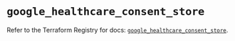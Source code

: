 # `google_healthcare_consent_store`

Refer to the Terraform Registry for docs: [`google_healthcare_consent_store`](https://registry.terraform.io/providers/hashicorp/google/6.26.0/docs/resources/healthcare_consent_store).
